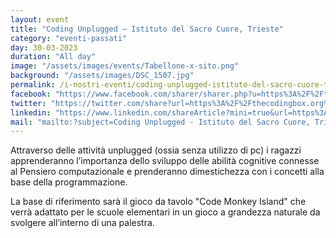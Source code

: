 ```yaml
---
layout: event
title: "Coding Unplugged – Istituto del Sacro Cuore, Trieste"
category: "eventi-passati"
day: 30-03-2023
duration: "All day"
image: "/assets/images/events/Tabellone-x-sito.png"
background: "/assets/images/DSC_1507.jpg"
permalink: /i-nostri-eventi/coding-unplugged-istituto-del-sacro-cuore-trieste/
facebook: "https://www.facebook.com/sharer/sharer.php?u=https%3A%2F%2Fthecodingbox.org%2Fevents%2Fcoding-unplugged-istituto-del-sacro-cuore-trieste%2F"
twitter: "https://twitter.com/share?url=https%3A%2F%2Fthecodingbox.org%2Fevents%2Fcoding-unplugged-istituto-del-sacro-cuore-trieste%2F"
linkedin: "https://www.linkedin.com/shareArticle?mini=true&url=https%3A%2F%2Fthecodingbox.org%2Fevents%2Fcoding-unplugged-istituto-del-sacro-cuore-trieste%2F"
mail: "mailto:?subject=Coding Unplugged - Istituto del Sacro Cuore, Trieste&body=https://thecodingbox.org/events/coding-unplugged-istituto-del-sacro-cuore-trieste/"
---
```


Attraverso delle attività unplugged (ossia senza utilizzo di pc) i ragazzi apprenderanno l’importanza dello sviluppo
delle abilità cognitive connesse al Pensiero computazionale e prenderanno dimestichezza con i concetti alla base della
programmazione.

La base di riferimento sarà il gioco da tavolo "Code Monkey Island" che verrà adattato per le scuole elementari in un
gioco a grandezza naturale da svolgere all’interno di una palestra.
